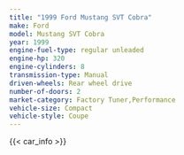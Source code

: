```yaml
---
title: "1999 Ford Mustang SVT Cobra"
make: Ford
model: Mustang SVT Cobra
year: 1999
engine-fuel-type: regular unleaded
engine-hp: 320
engine-cylinders: 8
transmission-type: Manual
driven-wheels: Rear wheel drive
number-of-doors: 2
market-category: Factory Tuner,Performance
vehicle-size: Compact
vehicle-style: Coupe
---
```


{{< car_info >}}

